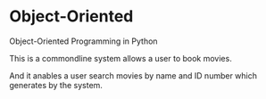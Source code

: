 # Object-Oriented
Object-Oriented Programming in Python

This is a commondline system allows a user to book movies.

And it anables a user search movies by name and ID number which generates by the system.
